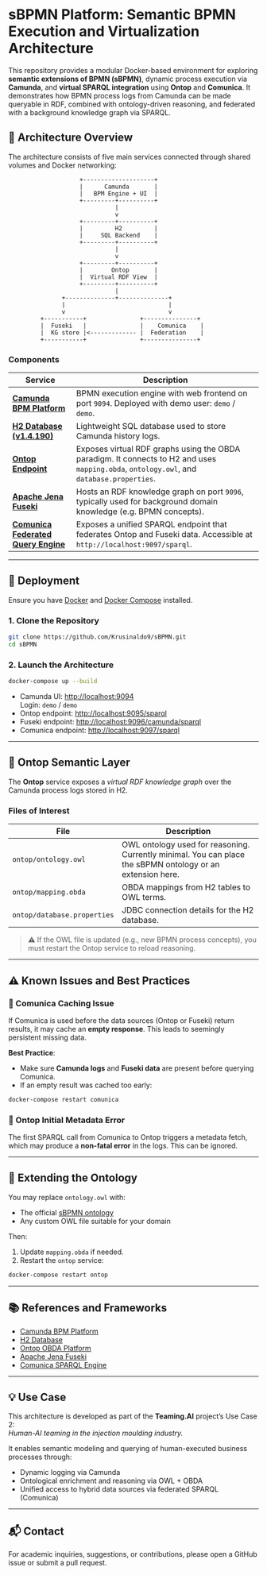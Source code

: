 # sBPMN Platform: Semantic BPMN Execution and Virtualization Architecture

This repository provides a modular Docker-based environment for exploring **semantic extensions of BPMN (sBPMN)**, dynamic process execution via **Camunda**, and **virtual SPARQL integration** using **Ontop** and **Comunica**. It demonstrates how BPMN process logs from Camunda can be made queryable in RDF, combined with ontology-driven reasoning, and federated with a background knowledge graph via SPARQL.

## 🚀 Architecture Overview

The architecture consists of five main services connected through shared volumes and Docker networking:

```
                    +--------------------+
                    |      Camunda       |
                    |   BPM Engine + UI  |
                    +---------+----------+
                              |
                              v
                    +---------+----------+
                    |         H2         |
                    |     SQL Backend    |
                    +---------+----------+
                              |
                              v
                    +---------+----------+
                    |        Ontop       |
                    |  Virtual RDF View  |
                    +---------+----------+
                              |
               +--------------+--------------+
               |                             |
               v                             v
         +-----------+               +---------------+
         |  Fuseki   |               |    Comunica    |
         |  KG store |<------------- |  Federation    |
         +-----------+               +---------------+
```

### Components

| Service   | Description |
|-----------|-------------|
| **[Camunda BPM Platform](https://camunda.com/platform/legacy/bpm/)** | BPMN execution engine with web frontend on port `9094`. Deployed with demo user: `demo` / `demo`. |
| **[H2 Database (v1.4.190)](https://www.h2database.com/html/main.html)** | Lightweight SQL database used to store Camunda history logs. |
| **[Ontop Endpoint](https://ontop-vkg.org/)** | Exposes virtual RDF graphs using the OBDA paradigm. It connects to H2 and uses `mapping.obda`, `ontology.owl`, and `database.properties`. |
| **[Apache Jena Fuseki](https://jena.apache.org/documentation/fuseki2/)** | Hosts an RDF knowledge graph on port `9096`, typically used for background domain knowledge (e.g. BPMN concepts). |
| **[Comunica Federated Query Engine](https://comunica.dev/)** | Exposes a unified SPARQL endpoint that federates Ontop and Fuseki data. Accessible at `http://localhost:9097/sparql`. |

---

## 🐳 Deployment

Ensure you have [Docker](https://www.docker.com/) and [Docker Compose](https://docs.docker.com/compose/) installed.

### 1. Clone the Repository

```bash
git clone https://github.com/Krusinaldo9/sBPMN.git
cd sBPMN
```

### 2. Launch the Architecture

```bash
docker-compose up --build
```

- Camunda UI: [http://localhost:9094](http://localhost:9094)  
  Login: `demo` / `demo`
- Ontop endpoint: [http://localhost:9095/sparql](http://localhost:9095/sparql)
- Fuseki endpoint: [http://localhost:9096/camunda/sparql](http://localhost:9096/camunda/sparql)
- Comunica endpoint: [http://localhost:9097/sparql](http://localhost:9097/sparql)

---

## 🧠 Ontop Semantic Layer

The **Ontop** service exposes a *virtual RDF knowledge graph* over the Camunda process logs stored in H2.

### Files of Interest

| File | Description |
|------|-------------|
| `ontop/ontology.owl` | OWL ontology used for reasoning. Currently minimal. You can place the sBPMN ontology or an extension here. |
| `ontop/mapping.obda` | OBDA mappings from H2 tables to OWL terms. |
| `ontop/database.properties` | JDBC connection details for the H2 database. |

> ⚠️ If the OWL file is updated (e.g., new BPMN process concepts), you must restart the Ontop service to reload reasoning.

---

## ⚠️ Known Issues and Best Practices

### 🧠 Comunica Caching Issue

If Comunica is used before the data sources (Ontop or Fuseki) return results, it may cache an **empty response**. This leads to seemingly persistent missing data.

**Best Practice**:
- Make sure **Camunda logs** and **Fuseki data** are present before querying Comunica.
- If an empty result was cached too early:

```bash
docker-compose restart comunica
```

### 🚨 Ontop Initial Metadata Error

The first SPARQL call from Comunica to Ontop triggers a metadata fetch, which may produce a **non-fatal error** in the logs. This can be ignored.

---

## 🧩 Extending the Ontology

You may replace `ontology.owl` with:

- The official [sBPMN ontology](https://github.com/bptlab/sbpmn-ontology)
- Any custom OWL file suitable for your domain

Then:
1. Update `mapping.obda` if needed.
2. Restart the `ontop` service:

```bash
docker-compose restart ontop
```

---

## 📚 References and Frameworks

- [Camunda BPM Platform](https://camunda.com/platform/legacy/bpm/)
- [H2 Database](https://www.h2database.com/)
- [Ontop OBDA Platform](https://ontop-vkg.org/)
- [Apache Jena Fuseki](https://jena.apache.org/documentation/fuseki2/)
- [Comunica SPARQL Engine](https://comunica.dev/)

---

## 💡 Use Case

This architecture is developed as part of the **Teaming.AI** project’s Use Case 2:  
*Human-AI teaming in the injection moulding industry.*

It enables semantic modeling and querying of human-executed business processes through:

- Dynamic logging via Camunda
- Ontological enrichment and reasoning via OWL + OBDA
- Unified access to hybrid data sources via federated SPARQL (Comunica)

---

## 📬 Contact

For academic inquiries, suggestions, or contributions, please open a GitHub issue or submit a pull request.
